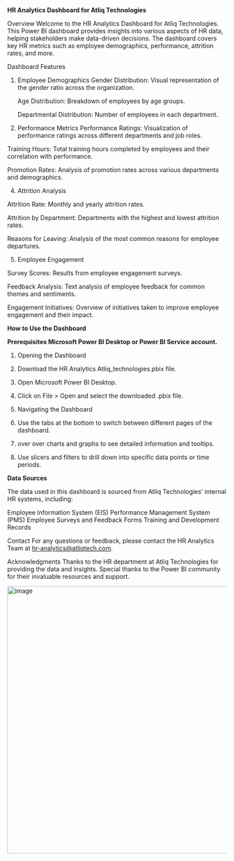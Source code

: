 **HR Analytics Dashboard for Atliq Technologies**



Overview
Welcome to the HR Analytics Dashboard for Atliq Technologies. This Power BI dashboard provides insights into various aspects of HR data, helping stakeholders make data-driven decisions. The dashboard covers key HR metrics such as employee demographics, performance, attrition rates, and more.

Dashboard Features
1. Employee Demographics
   Gender Distribution: Visual representation of the gender ratio across the organization.

   Age Distribution: Breakdown of employees by age groups.

   Departmental Distribution: Number of employees in each department.

3. Performance Metrics
Performance Ratings: Visualization of performance ratings across different departments and job roles.

Training Hours: Total training hours completed by employees and their correlation with performance.

Promotion Rates: Analysis of promotion rates across various departments and demographics.

4. Attrition Analysis

Attrition Rate: Monthly and yearly attrition rates.

Attrition by Department: Departments with the highest and lowest attrition rates.

Reasons for Leaving: Analysis of the most common reasons for employee departures.

5. Employee Engagement

Survey Scores: Results from employee engagement surveys.

Feedback Analysis: Text analysis of employee feedback for common themes and sentiments.

Engagement Initiatives: Overview of initiatives taken to improve employee engagement and their impact.


**How to Use the Dashboard**

**Prerequisites
Microsoft Power BI Desktop or Power BI Service account.**

1. Opening the Dashboard

2. Download the HR Analytics Atliq_technologies.pbix file.

3. Open Microsoft Power BI Desktop.

4. Click on File > Open and select the downloaded .pbix file.

5. Navigating the Dashboard

6. Use the tabs at the bottom to switch between different pages of the dashboard.

7. over over charts and graphs to see detailed information and tooltips.

8. Use slicers and filters to drill down into specific data points or time periods.

**Data Sources**

The data used in this dashboard is sourced from Atliq Technologies' internal HR systems, including:

Employee Information System (EIS)
Performance Management System (PMS)
Employee Surveys and Feedback Forms
Training and Development Records

Contact
For any questions or feedback, please contact the HR Analytics Team at hr-analytics@atliqtech.com.



Acknowledgments
Thanks to the HR department at Atliq Technologies for providing the data and insights.
Special thanks to the Power BI community for their invaluable resources and support.

<img width="614" alt="image" src="https://github.com/rashmigondi/Power-BI/assets/143255079/ac75cb42-3184-4dba-939c-83d56c0dcfc1">



